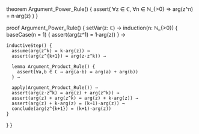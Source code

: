 theorem Argument_Power_Rule() {
  assert(
    ∀z ∈ ℂ, ∀n ∈ ℕ_{>0} ⇒ arg(z^n) = n⋅arg(z)
  )
}

proof Argument_Power_Rule() {
  setVar(z: ℂ) →
  induction(n: ℕ_{>0}) {
    baseCase(n = 1) {
      assert(arg(z^1) = 1⋅arg(z))
    } →
    
    inductiveStep() {
      assume(arg(z^k) = k⋅arg(z)) →
      assert(arg(z^{k+1}) = arg(z⋅z^k)) →
      
      lemma Argument_Product_Rule() {
        assert(∀a,b ∈ ℂ ⇒ arg(a⋅b) = arg(a) + arg(b))
      } →
      
      apply(Argument_Product_Rule()) →
      assert(arg(z⋅z^k) = arg(z) + arg(z^k)) →
      assert(arg(z) + arg(z^k) = arg(z) + k⋅arg(z)) →
      assert(arg(z) + k⋅arg(z) = (k+1)⋅arg(z)) →
      conclude(arg(z^{k+1}) = (k+1)⋅arg(z))
    }
  }
}